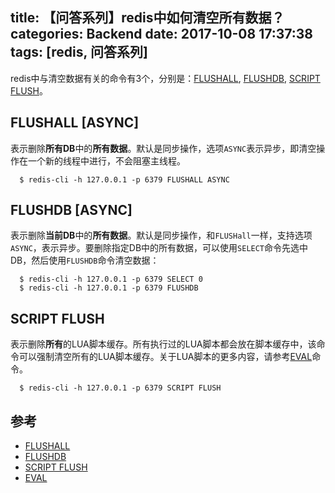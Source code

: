 title: 【问答系列】redis中如何清空所有数据？
categories: Backend
date: 2017-10-08 17:37:38
tags: [redis, 问答系列]
---

redis中与清空数据有关的命令有3个，分别是：[FLUSHALL](https://redis.io/commands/flushall), [FLUSHDB](https://redis.io/commands/flushdb), [SCRIPT FLUSH](https://redis.io/commands/script-flush)。

## FLUSHALL [ASYNC]

表示删除**所有DB**中的**所有数据**。默认是同步操作，选项`ASYNC`表示异步，即清空操作在一个新的线程中进行，不会阻塞主线程。

```redis
  $ redis-cli -h 127.0.0.1 -p 6379 FLUSHALL ASYNC
```

<!-- more -->

## FLUSHDB [ASYNC]

表示删除**当前DB**中的**所有数据**。默认是同步操作，和`FLUSHall`一样，支持选项`ASYNC`，表示异步。要删除指定DB中的所有数据，可以使用`SELECT`命令先选中DB，然后使用`FLUSHDB`命令清空数据：

```redis
  $ redis-cli -h 127.0.0.1 -p 6379 SELECT 0
  $ redis-cli -h 127.0.0.1 -p 6379 FLUSHDB
```

## SCRIPT FLUSH

表示删除**所有**的LUA脚本缓存。所有执行过的LUA脚本都会放在脚本缓存中，该命令可以强制清空所有的LUA脚本缓存。关于LUA脚本的更多内容，请参考[EVAL](https://redis.io/commands/eval)命令。

```redis
  $ redis-cli -h 127.0.0.1 -p 6379 SCRIPT FLUSH
```


## 参考

+ [FLUSHALL](https://redis.io/commands/flushall)
+ [FLUSHDB](https://redis.io/commands/flushdb)
+ [SCRIPT FLUSH](https://redis.io/commands/script-flush)
+ [EVAL](https://redis.io/commands/eval)
